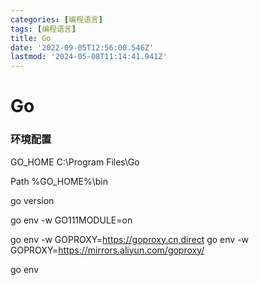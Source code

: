 ```yaml
---
categories: [编程语言]
tags: [编程语言]
title: Go
date: '2022-09-05T12:56:00.546Z'
lastmod: '2024-05-08T11:14:41.941Z'
---
```


# Go

### 环境配置

GO_HOME
C:\Program Files\Go

Path
%GO_HOME%\bin




go version

go env -w GO111MODULE=on

go env -w GOPROXY=https://goproxy.cn,direct
go env -w GOPROXY=https://mirrors.aliyun.com/goproxy/

go env
